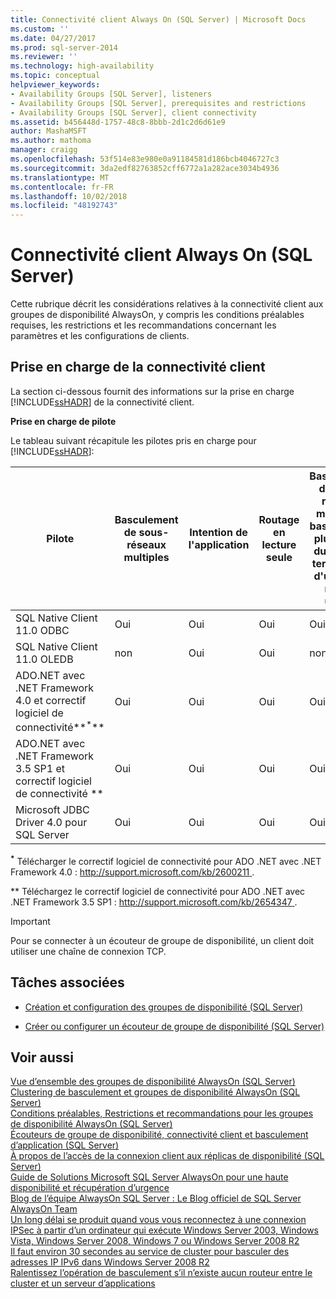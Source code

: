 ```yaml
---
title: Connectivité client Always On (SQL Server) | Microsoft Docs
ms.custom: ''
ms.date: 04/27/2017
ms.prod: sql-server-2014
ms.reviewer: ''
ms.technology: high-availability
ms.topic: conceptual
helpviewer_keywords:
- Availability Groups [SQL Server], listeners
- Availability Groups [SQL Server], prerequisites and restrictions
- Availability Groups [SQL Server], client connectivity
ms.assetid: b456448d-1757-48c8-8bbb-2d1c2d6d61e9
author: MashaMSFT
ms.author: mathoma
manager: craigg
ms.openlocfilehash: 53f514e83e980e0a91184581d186bcb4046727c3
ms.sourcegitcommit: 3da2edf82763852cff6772a1a282ace3034b4936
ms.translationtype: MT
ms.contentlocale: fr-FR
ms.lasthandoff: 10/02/2018
ms.locfileid: "48192743"
---
```

# <a name="always-on-client-connectivity-sql-server"></a>Connectivité client Always On (SQL Server)
  Cette rubrique décrit les considérations relatives à la connectivité client aux groupes de disponibilité AlwaysOn, y compris les conditions préalables requises, les restrictions et les recommandations concernant les paramètres et les configurations de clients.  
  
 
  
##  <a name="ClientConnSupport"></a> Prise en charge de la connectivité client  
 La section ci-dessous fournit des informations sur la prise en charge [!INCLUDE[ssHADR](../../../includes/sshadr-md.md)] de la connectivité client.  
  
 **Prise en charge de pilote**  
  
 Le tableau suivant récapitule les pilotes pris en charge pour [!INCLUDE[ssHADR](../../../includes/sshadr-md.md)]:  
  
|Pilote|Basculement de sous-réseaux multiples|Intention de l'application|Routage en lecture seule|Basculement de sous-réseaux multiples : basculement plus rapide du point de terminaison d'un sous-réseau unique|Basculement de sous-réseaux multiples : résolution d'instance nommée pour des instances de cluster SQL|  
|------------|----------------------------|------------------------|------------------------|--------------------------------------------------------------------|-----------------------------------------------------------------------------------|  
|SQL Native Client 11.0 ODBC|Oui|Oui|Oui|Oui|Oui|  
|SQL Native Client 11.0 OLEDB|non|Oui|Oui|non|non|  
|ADO.NET avec .NET Framework 4.0 et correctif logiciel de connectivité**<sup>*</sup>**|Oui|Oui|Oui|Oui|Oui|  
|ADO.NET avec .NET Framework 3.5 SP1 et correctif logiciel de connectivité **<sup>**</sup>**|Oui|Oui|Oui|Oui|Oui|  
|Microsoft JDBC Driver 4.0 pour SQL Server|Oui|Oui|Oui|Oui|Oui|  
  
 **<sup>*</sup>**  Télécharger le correctif logiciel de connectivité pour ADO .NET avec .NET Framework 4.0 : [ http://support.microsoft.com/kb/2600211 ](http://support.microsoft.com/kb/2600211).  
  
 **<sup>**</sup>** Téléchargez le correctif logiciel de connectivité pour ADO .NET avec .NET Framework 3.5 SP1 : [ http://support.microsoft.com/kb/2654347 ](http://support.microsoft.com/kb/2654347).  
  
> [!IMPORTANT]  
>  Pour se connecter à un écouteur de groupe de disponibilité, un client doit utiliser une chaîne de connexion TCP.  
  
##  <a name="RelatedTasks"></a> Tâches associées  
  
-   [Création et configuration des groupes de disponibilité &#40;SQL Server&#41;](creation-and-configuration-of-availability-groups-sql-server.md)  
  
-   [Créer ou configurer un écouteur de groupe de disponibilité &#40;SQL Server&#41;](create-or-configure-an-availability-group-listener-sql-server.md)  
  

  
## <a name="see-also"></a>Voir aussi  
 [Vue d’ensemble des groupes de disponibilité AlwaysOn &#40;SQL Server&#41;](overview-of-always-on-availability-groups-sql-server.md)   
 [Clustering de basculement et groupes de disponibilité AlwaysOn &#40;SQL Server&#41;](failover-clustering-and-always-on-availability-groups-sql-server.md)   
 [Conditions préalables, Restrictions et recommandations pour les groupes de disponibilité AlwaysOn &#40;SQL Server&#41;](prereqs-restrictions-recommendations-always-on-availability.md)   
 [Écouteurs de groupe de disponibilité, connectivité client et basculement d’application &#40;SQL Server&#41;](../../listeners-client-connectivity-application-failover.md)   
 [À propos de l’accès de la connexion client aux réplicas de disponibilité &#40;SQL Server&#41;](about-client-connection-access-to-availability-replicas-sql-server.md)   
 [Guide de Solutions Microsoft SQL Server AlwaysOn pour une haute disponibilité et récupération d’urgence](http://go.microsoft.com/fwlink/?LinkId=227600)   
 [Blog de l’équipe AlwaysOn SQL Server : Le Blog officiel de SQL Server AlwaysOn Team](http://blogs.msdn.com/b/sqlalwayson/)   
 [Un long délai se produit quand vous vous reconnectez à une connexion IPSec à partir d’un ordinateur qui exécute Windows Server 2003, Windows Vista, Windows Server 2008, Windows 7 ou Windows Server 2008 R2](http://support.microsoft.com/kb/980915)   
 [Il faut environ 30 secondes au service de cluster pour basculer des adresses IP IPv6 dans Windows Server 2008 R2](http://support.microsoft.com/kb/2578113)   
 [Ralentissez l’opération de basculement s’il n’existe aucun routeur entre le cluster et un serveur d’applications](http://support.microsoft.com/kb/2582281)  
  
  

